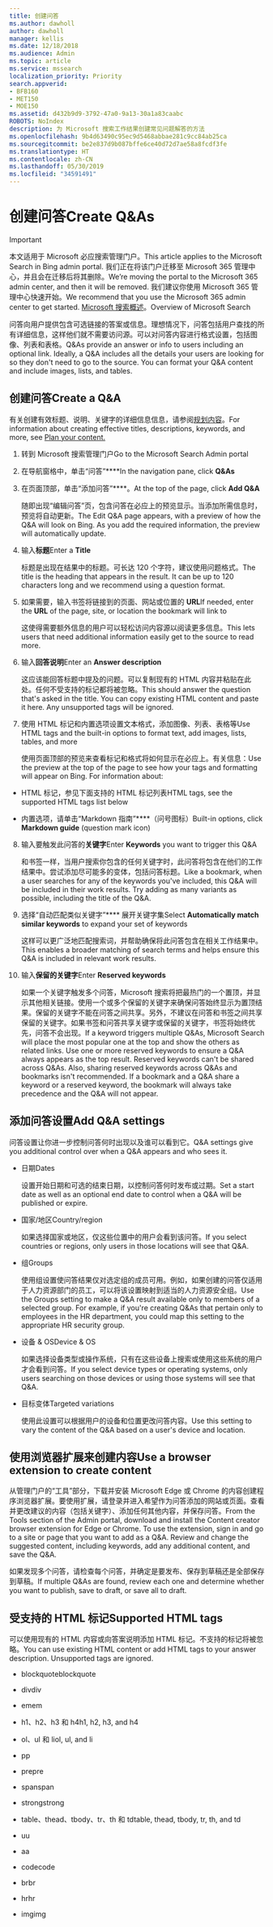 ```yaml
---
title: 创建问答
ms.author: dawholl
author: dawholl
manager: kellis
ms.date: 12/18/2018
ms.audience: Admin
ms.topic: article
ms.service: mssearch
localization_priority: Priority
search.appverid:
- BFB160
- MET150
- MOE150
ms.assetid: d432b9d9-3792-47a0-9a13-30a1a83caabc
ROBOTS: NoIndex
description: 为 Microsoft 搜索工作结果创建常见问题解答的方法
ms.openlocfilehash: 9b4d63490c95ec9d5468abbae281c9cc84ab25ca
ms.sourcegitcommit: be2e837d9b087bffe6ce40d72d7ae58a8fcdf3fe
ms.translationtype: HT
ms.contentlocale: zh-CN
ms.lasthandoff: 05/30/2019
ms.locfileid: "34591491"
---
```

# <a name="create-qas"></a><span data-ttu-id="f9c57-103">创建问答</span><span class="sxs-lookup"><span data-stu-id="f9c57-103">Create Q&As</span></span>

> [!IMPORTANT]
> <span data-ttu-id="f9c57-104">本文适用于 Microsoft 必应搜索管理门户。</span><span class="sxs-lookup"><span data-stu-id="f9c57-104">This article applies to the Microsoft Search in Bing admin portal.</span></span> <span data-ttu-id="f9c57-105">我们正在将该门户迁移至 Microsoft 365 管理中心，并且会在迁移后将其删除。</span><span class="sxs-lookup"><span data-stu-id="f9c57-105">We’re moving the portal to the Microsoft 365 admin center, and then it will be removed.</span></span> <span data-ttu-id="f9c57-106">我们建议你使用 Microsoft 365 管理中心快速开始。</span><span class="sxs-lookup"><span data-stu-id="f9c57-106">We recommend that you use the Microsoft 365 admin center to get started.</span></span> <span data-ttu-id="f9c57-107">[Microsoft 搜索概述](overview-microsoft-search.md)。</span><span class="sxs-lookup"><span data-stu-id="f9c57-107">Overview of Microsoft Search</span></span>

<span data-ttu-id="f9c57-p102">问答向用户提供包含可选链接的答案或信息。理想情况下，问答包括用户查找的所有详细信息，这样他们就不需要访问源。可以对问答内容进行格式设置，包括图像、列表和表格。</span><span class="sxs-lookup"><span data-stu-id="f9c57-p102">Q&As provide an answer or info to users including an optional link. Ideally, a Q&A includes all the details your users are looking for so they don't need to go to the source. You can format your Q&A content and include images, lists, and tables.</span></span>
  
## <a name="create-a-qa"></a><span data-ttu-id="f9c57-111">创建问答</span><span class="sxs-lookup"><span data-stu-id="f9c57-111">Create a Q&A</span></span>

<span data-ttu-id="f9c57-112">有关创建有效标题、说明、关键字的详细信息信息，请参阅[规划内容](plan-your-content.md)。</span><span class="sxs-lookup"><span data-stu-id="f9c57-112">For information about creating effective titles, descriptions, keywords, and more, see [Plan your content.](plan-your-content.md)</span></span>
  
1. <span data-ttu-id="f9c57-113">转到 Microsoft 搜索管理门户</span><span class="sxs-lookup"><span data-stu-id="f9c57-113">Go to the Microsoft Search Admin portal</span></span>
    
2. <span data-ttu-id="f9c57-114">在导航窗格中，单击“问答”\*\*\*\*</span><span class="sxs-lookup"><span data-stu-id="f9c57-114">In the navigation pane, click **Q&As**</span></span>
    
3. <span data-ttu-id="f9c57-115">在页面顶部，单击“添加问答”\*\*\*\*。</span><span class="sxs-lookup"><span data-stu-id="f9c57-115">At the top of the page, click **Add Q&A**</span></span>
    
    <span data-ttu-id="f9c57-p103">随即出现“编辑问答”页，包含问答在必应上的预览显示。当添加所需信息时，预览将自动更新。</span><span class="sxs-lookup"><span data-stu-id="f9c57-p103">The Edit Q&A page appears, with a preview of how the Q&A will look on Bing. As you add the required information, the preview will automatically update.</span></span>
    
4. <span data-ttu-id="f9c57-118">输入**标题**</span><span class="sxs-lookup"><span data-stu-id="f9c57-118">Enter a **Title**</span></span>
    
    <span data-ttu-id="f9c57-p104">标题是出现在结果中的标题。可长达 120 个字符，建议使用问题格式。</span><span class="sxs-lookup"><span data-stu-id="f9c57-p104">The title is the heading that appears in the result. It can be up to 120 characters long and we recommend using a question format.</span></span>
    
5. <span data-ttu-id="f9c57-121">如果需要，输入书签将链接到的页面、网站或位置的 **URL**</span><span class="sxs-lookup"><span data-stu-id="f9c57-121">If needed, enter the **URL** of the page, site, or location the bookmark will link to</span></span> 
    
    <span data-ttu-id="f9c57-122">这使得需要额外信息的用户可以轻松访问内容源以阅读更多信息。</span><span class="sxs-lookup"><span data-stu-id="f9c57-122">This lets users that need additional information easily get to the source to read more.</span></span>
    
6. <span data-ttu-id="f9c57-123">输入**回答说明**</span><span class="sxs-lookup"><span data-stu-id="f9c57-123">Enter an **Answer description**</span></span>
    
    <span data-ttu-id="f9c57-p105">这应该能回答标题中提及的问题。可以复制现有的 HTML 内容并粘贴在此处。任何不受支持的标记都将被忽略。</span><span class="sxs-lookup"><span data-stu-id="f9c57-p105">This should answer the question that's asked in the title. You can copy existing HTML content and paste it here. Any unsupported tags will be ignored.</span></span>
    
7. <span data-ttu-id="f9c57-127">使用 HTML 标记和内置选项设置文本格式，添加图像、列表、表格等</span><span class="sxs-lookup"><span data-stu-id="f9c57-127">Use HTML tags and the built-in options to format text, add images, lists, tables, and more</span></span>
    
    <span data-ttu-id="f9c57-p106">使用页面顶部的预览来查看标记和格式将如何显示在必应上。有关信息：</span><span class="sxs-lookup"><span data-stu-id="f9c57-p106">Use the preview at the top of the page to see how your tags and formatting will appear on Bing. For information about:</span></span>
    
  - <span data-ttu-id="f9c57-130">HTML 标记，参见下面支持的 HTML 标记列表</span><span class="sxs-lookup"><span data-stu-id="f9c57-130">HTML tags, see the supported HTML tags list below</span></span>
    
  - <span data-ttu-id="f9c57-131">内置选项，请单击“Markdown 指南”\*\*\*\*（问号图标）</span><span class="sxs-lookup"><span data-stu-id="f9c57-131">Built-in options, click **Markdown guide** (question mark icon)</span></span> 
    
8. <span data-ttu-id="f9c57-132">输入要触发此问答的**关键字**</span><span class="sxs-lookup"><span data-stu-id="f9c57-132">Enter **Keywords** you want to trigger this Q&A</span></span> 
    
    <span data-ttu-id="f9c57-p107">和书签一样，当用户搜索你包含的任何关键字时，此问答将包含在他们的工作结果中。尝试添加尽可能多的变体，包括问答标题。</span><span class="sxs-lookup"><span data-stu-id="f9c57-p107">Like a bookmark, when a user searches for any of the keywords you've included, this Q&A will be included in their work results. Try adding as many variants as possible, including the title of the Q&A.</span></span>
    
9. <span data-ttu-id="f9c57-135">选择“自动匹配类似关键字”\*\*\*\* 展开关键字集</span><span class="sxs-lookup"><span data-stu-id="f9c57-135">Select **Automatically match similar keywords** to expand your set of keywords</span></span> 
    
    <span data-ttu-id="f9c57-136">这样可以更广泛地匹配搜索词，并帮助确保将此问答包含在相关工作结果中。</span><span class="sxs-lookup"><span data-stu-id="f9c57-136">This enables a broader matching of search terms and helps ensure this Q&A is included in relevant work results.</span></span>
    
10. <span data-ttu-id="f9c57-137">输入**保留的关键字**</span><span class="sxs-lookup"><span data-stu-id="f9c57-137">Enter **Reserved keywords**</span></span>
    
    <span data-ttu-id="f9c57-p108">如果一个关键字触发多个问答，Microsoft 搜索将把最热门的一个置顶，并显示其他相关链接。使用一个或多个保留的关键字来确保问答始终显示为置顶结果。保留的关键字不能在问答之间共享。另外，不建议在问答和书签之间共享保留的关键字。如果书签和问答共享关键字或保留的关键字，书签将始终优先，问答不会出现。</span><span class="sxs-lookup"><span data-stu-id="f9c57-p108">If a keyword triggers multiple Q&As, Microsoft Search will place the most popular one at the top and show the others as related links. Use one or more reserved keywords to ensure a Q&A always appears as the top result. Reserved keywords can't be shared across Q&As. Also, sharing reserved keywords across Q&As and bookmarks isn't recommended. If a bookmark and a Q&A share a keyword or a reserved keyword, the bookmark will always take precedence and the Q&A will not appear.</span></span>
    
## <a name="add-qa-settings"></a><span data-ttu-id="f9c57-143">添加问答设置</span><span class="sxs-lookup"><span data-stu-id="f9c57-143">Add Q&A settings</span></span>

<span data-ttu-id="f9c57-144">问答设置让你进一步控制问答何时出现以及谁可以看到它。</span><span class="sxs-lookup"><span data-stu-id="f9c57-144">Q&A settings give you additional control over when a Q&A appears and who sees it.</span></span>
  
- <span data-ttu-id="f9c57-145">日期</span><span class="sxs-lookup"><span data-stu-id="f9c57-145">Dates</span></span>
    
    <span data-ttu-id="f9c57-146">设置开始日期和可选的结束日期，以控制问答何时发布或过期。</span><span class="sxs-lookup"><span data-stu-id="f9c57-146">Set a start date as well as an optional end date to control when a Q&A will be published or expire.</span></span>
    
- <span data-ttu-id="f9c57-147">国家/地区</span><span class="sxs-lookup"><span data-stu-id="f9c57-147">Country/region</span></span>
    
    <span data-ttu-id="f9c57-148">如果选择国家或地区，仅这些位置中的用户会看到该问答。</span><span class="sxs-lookup"><span data-stu-id="f9c57-148">If you select countries or regions, only users in those locations will see that Q&A.</span></span>
    
- <span data-ttu-id="f9c57-149">组</span><span class="sxs-lookup"><span data-stu-id="f9c57-149">Groups</span></span>
    
    <span data-ttu-id="f9c57-p109">使用组设置使问答结果仅对选定组的成员可用。例如，如果创建的问答仅适用于人力资源部门的员工，可以将该设置映射到适当的人力资源安全组。</span><span class="sxs-lookup"><span data-stu-id="f9c57-p109">Use the Groups setting to make a Q&A result available only to members of a selected group. For example, if you're creating Q&As that pertain only to employees in the HR department, you could map this setting to the appropriate HR security group.</span></span>
    
- <span data-ttu-id="f9c57-152">设备 &amp; OS</span><span class="sxs-lookup"><span data-stu-id="f9c57-152">Device &amp; OS</span></span>
    
    <span data-ttu-id="f9c57-153">如果选择设备类型或操作系统，只有在这些设备上搜索或使用这些系统的用户才会看到问答。</span><span class="sxs-lookup"><span data-stu-id="f9c57-153">If you select device types or operating systems, only users searching on those devices or using those systems will see that Q&A.</span></span>
    
- <span data-ttu-id="f9c57-154">目标变体</span><span class="sxs-lookup"><span data-stu-id="f9c57-154">Targeted variations</span></span>
    
    <span data-ttu-id="f9c57-155">使用此设置可以根据用户的设备和位置更改问答内容。</span><span class="sxs-lookup"><span data-stu-id="f9c57-155">Use this setting to vary the content of the Q&A based on a user's device and location.</span></span>
    
## <a name="use-a-browser-extension-to-create-content"></a><span data-ttu-id="f9c57-156">使用浏览器扩展来创建内容</span><span class="sxs-lookup"><span data-stu-id="f9c57-156">Use a browser extension to create content</span></span>

<span data-ttu-id="f9c57-p110">从管理门户的“工具”部分，下载并安装 Microsoft Edge 或 Chrome 的内容创建程序浏览器扩展。要使用扩展，请登录并进入希望作为问答添加的网站或页面。查看并更改建议的内容（包括关键字）、添加任何其他内容，并保存问答。</span><span class="sxs-lookup"><span data-stu-id="f9c57-p110">From the Tools section of the Admin portal, download and install the Content creator browser extension for Edge or Chrome. To use the extension, sign in and go to a site or page that you want to add as a Q&A. Review and change the suggested content, including keywords, add any additional content, and save the Q&A.</span></span>
  
<span data-ttu-id="f9c57-160">如果发现多个问答，请检查每个问答，并确定是要发布、保存到草稿还是全部保存到草稿。</span><span class="sxs-lookup"><span data-stu-id="f9c57-160">If multiple Q&As are found, review each one and determine whether you want to publish, save to draft, or save all to draft.</span></span>
  
## <a name="supported-html-tags"></a><span data-ttu-id="f9c57-161">受支持的 HTML 标记</span><span class="sxs-lookup"><span data-stu-id="f9c57-161">Supported HTML tags</span></span>

<span data-ttu-id="f9c57-p111">可以使用现有的 HTML 内容或向答案说明添加 HTML 标记。不支持的标记将被忽略。</span><span class="sxs-lookup"><span data-stu-id="f9c57-p111">You can use existing HTML content or add HTML tags to your answer description. Unsupported tags are ignored.</span></span>
  
- <span data-ttu-id="f9c57-164">blockquote</span><span class="sxs-lookup"><span data-stu-id="f9c57-164">blockquote</span></span>
    
- <span data-ttu-id="f9c57-165">div</span><span class="sxs-lookup"><span data-stu-id="f9c57-165">div</span></span>
    
- <span data-ttu-id="f9c57-166">em</span><span class="sxs-lookup"><span data-stu-id="f9c57-166">em</span></span>
    
- <span data-ttu-id="f9c57-167">h1、h2、h3 和 h4</span><span class="sxs-lookup"><span data-stu-id="f9c57-167">h1, h2, h3, and h4</span></span>
    
- <span data-ttu-id="f9c57-168">ol、ul 和 li</span><span class="sxs-lookup"><span data-stu-id="f9c57-168">ol, ul, and li</span></span>
    
- <span data-ttu-id="f9c57-169">p</span><span class="sxs-lookup"><span data-stu-id="f9c57-169">p</span></span>
    
- <span data-ttu-id="f9c57-170">pre</span><span class="sxs-lookup"><span data-stu-id="f9c57-170">pre</span></span>
    
- <span data-ttu-id="f9c57-171">span</span><span class="sxs-lookup"><span data-stu-id="f9c57-171">span</span></span>
    
- <span data-ttu-id="f9c57-172">strong</span><span class="sxs-lookup"><span data-stu-id="f9c57-172">strong</span></span>
    
- <span data-ttu-id="f9c57-173">table、thead、tbody、tr、th 和 td</span><span class="sxs-lookup"><span data-stu-id="f9c57-173">table, thead, tbody, tr, th, and td</span></span>
    
- <span data-ttu-id="f9c57-174">u</span><span class="sxs-lookup"><span data-stu-id="f9c57-174">u</span></span>
    
- <span data-ttu-id="f9c57-175">a</span><span class="sxs-lookup"><span data-stu-id="f9c57-175">a</span></span>
    
- <span data-ttu-id="f9c57-176">code</span><span class="sxs-lookup"><span data-stu-id="f9c57-176">code</span></span>
    
- <span data-ttu-id="f9c57-177">br</span><span class="sxs-lookup"><span data-stu-id="f9c57-177">br</span></span>
    
- <span data-ttu-id="f9c57-178">hr</span><span class="sxs-lookup"><span data-stu-id="f9c57-178">hr</span></span>
    
- <span data-ttu-id="f9c57-179">img</span><span class="sxs-lookup"><span data-stu-id="f9c57-179">img</span></span>

  

